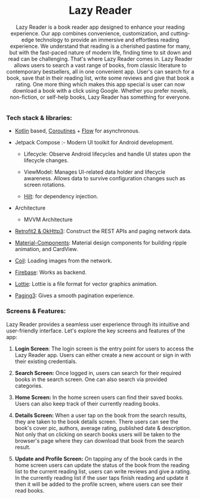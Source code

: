 <h1 align="center">Lazy Reader</h1>

<p align="center">
Lazy Reader is a book reader app designed to enhance your reading experience. Our app combines convenience, customization, and cutting-edge technology to provide an immersive and effortless reading experience. We understand that reading is a cherished pastime for many, but with the fast-paced nature of modern life, finding time to sit down and read can be challenging. That's where Lazy Reader comes in. Lazy Reader allows users to search a vast range of books, from classic literature to contemporary bestsellers, all in one convenient app. User's can search for a book, save that in their reading list, write some reviews and give that book a rating. One more thing which makes this app special is user can now download a book with a click using Google. Whether you prefer novels, non-fiction, or self-help books, Lazy Reader has something for everyone.
</p>

<p align="center">
<img src="https://github.com/bishalbera/Jet-Lazy-Reader-/assets/123734227/2ee077b1-d7e6-4568-862f-6914ebb5e8ec" alt="" />
</p>


### Tech stack & libraries:

* [Kotlin](https://kotlinlang.org/) based, [Coroutines](https://github.com/Kotlin/kotlinx.coroutines) + [Flow](https://kotlin.github.io/kotlinx.coroutines/kotlinx-coroutines-core/kotlinx.coroutines.flow/) for asynchronous.
    
* Jetpack Compose :- Modern UI toolkit for Android development.
    
    * Lifecycle: Observe Android lifecycles and handle UI states upon the lifecycle changes.
        
    * ViewModel: Manages UI-related data holder and lifecycle awareness. Allows data to survive configuration changes such as screen rotations.
        
    * [Hilt](https://dagger.dev/hilt/): for dependency injection.
        
* Architecture
    
    * MVVM Architecture
        
* [Retrofit2 & OkHttp3](https://github.com/square/retrofit): Construct the REST APIs and paging network data.
    
* [Material-Components](https://m3.material.io/develop/android/jetpack-compose): Material design components for building ripple animation, and CardView.
    
* [Coil](https://github.com/coil-kt/coil): Loading images from the network.
    
* [Firebase](https://firebase.google.com/): Works as backend.
    
* [Lottie](https://lottiefiles.com/): Lottie is a file format for vector graphics animation.
    
* [Paging3](https://developer.android.com/topic/libraries/architecture/paging/v3-overview): Gives a smooth pagination experience.
    

### **Screens & Features:**

Lazy Reader provides a seamless user experience through its intuitive and user-friendly interface. Let's explore the key screens and features of the app:

1. **Login Screen**: The login screen is the entry point for users to access the Lazy Reader app. Users can either create a new account or sign in with their existing credentials.
    
2. **Search Screen:** Once logged in, users can search for their required books in the search screen. One can also search via provided categories.
    
3. **Home Screen:** In the home screen users can find their saved books. Users can also keep track of their currently reading books.
    
4. **Details Screen:** When a user tap on the book from the search results, they are taken to the book details screen. There users can see the book's cover pic, authors, average rating, published date & description. Not only that on clicking on search books users will be taken to the browser's page where they can download that book from the search result.
    
5. **Update and Profile Screen:** On tapping any of the book cards in the home screen users can update the status of the book from the reading list to the current reading list, users can write reviews and give a rating. In the currently reading list if the user taps finish reading and update it then it will be added to the profile screen, where users can see their read books.
